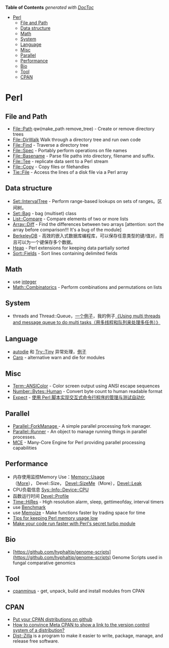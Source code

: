 <!-- START doctoc generated TOC please keep comment here to allow auto update -->
<!-- DON'T EDIT THIS SECTION, INSTEAD RE-RUN doctoc TO UPDATE -->
**Table of Contents**  *generated with [DocToc](https://github.com/thlorenz/doctoc)*

- [Perl](#perl)
  - [File and Path](#file-and-path)
  - [Data structure](#data-structure)
  - [Math](#math)
  - [System](#system)
  - [Language](#language)
  - [Misc](#misc)
  - [Parallel](#parallel)
  - [Performance](#performance)
  - [Bio](#bio)
  - [Tool](#tool)
  - [CPAN](#cpan)

<!-- END doctoc generated TOC please keep comment here to allow auto update -->

# Perl

## File and Path

- [File::Path](http://perldoc.perl.org/File/Path.htm)
   qw(make\_path remove\_tree) - Create or remove directory trees
- [File::DirWalk](http://perldoc.perl.org/File/DirWalk.htm) Walk through a directory tree and run own code
- [File::Find](http://search.cpan.org/~rjbs/perl-5.18.2/lib/File/Find.pm) - Traverse a directory tree
- [File::Spec](http://perldoc.perl.org/File/Spec.html) - Portably perform operations on file names
- [File::Basename](http://perldoc.perl.org/File/Basename.html) - Parse file paths into directory, filename and suffix.
- [File::Tee](http://search.cpan.org/~salva/File-Tee-0.07/lib/File/Tee.pm) - replicate data sent to a Perl stream
- [File::Copy](http://search.cpan.org/~wolfsage/perl/lib/File/Copy.pm) - Copy files or filehandles
- [Tie::File](http://search.cpan.org/~toddr/Tie-File-1.00/lib/Tie/File.pm) - Access the lines of a disk file via a Perl array

## Data structure

- [Set::IntervalTree](http://search.cpan.org/~benbooth/Set-IntervalTree/lib/Set/IntervalTree.pm) - Perform range-based lookups on sets of ranges。区间树。
- [Set::Bag](http://search.cpan.org/~davido/Set-Bag-1.012/Bag.pm) - bag (multiset) class
- [List::Compare](http://search.cpan.org/~jkeenan/List-Compare-0.39/lib/List/Compare.pm) - Compare elements of two or more lists
- [Array::Diff](http://search.cpan.org/dist/Array-Diff/lib/Array/Diff.pm) - Find the differences between two arrays [attention: sort the array before comparison!!! It's a bug of the module]
- [BerkeleyDB](http://search.cpan.org/dist/BerkeleyDB/BerkeleyDB.pod) - 高效的嵌入式数据库编程库，可以保存任意类型的键/值对，而且可以为一个键保存多个数据。
- [Heap](http://search.cpan.org/dist/Heap/lib/Heap.pm) - Perl extensions for keeping data partially sorted
- [Sort::Fields](http://search.cpan.org/~jnh/Sort-Fields-0.90/Fields.pm) - Sort lines containing delimited fields


## Math

- use [integer](http://perldoc.perl.org/integer.html)
- [Math::Combinatorics](http://search.cpan.org/~allenday/Math-Combinatorics-0.09/lib/Math/Combinatorics.pm) - Perform combinations and permutations on lists

## System

- threads and Thread::Queue，[一个例子](http://www.bioperl.org/wiki/Counting_k-mers_in_large_sets_of_large_sequences#script1)，我的例子[《Using multi threads and message queue to do multi tasks（用多线程和队列来处理多任务）》](http://blog.shenwei.me/using-multi-threads-and-message-queue-to-do-multi-tasks/)

## Language

- [autodie](http://search.cpan.org/~pjf/autodie-2.22/lib/autodie.pm) 和 [Try::Tiny](http://search.cpan.org/~doy/Try-Tiny-0.18/lib/Try/Tiny.pm) 异常处理，[例子](http://www.php-oa.com/2011/05/25/perl-perl-autodie.html)
- [Carp](http://search.cpan.org/~zefram/Carp-1.33/lib/Carp.pm) - alternative warn and die for modules

## Misc

- [Term::ANSIColor](http://perldoc.perl.org/Term/ANSIColor.html) - Color screen output using ANSI escape sequences
- [Number::Bytes::Human](http://search.cpan.org/~dagobert/Number-Bytes-Human/Human.pm) - Convert byte count to human readable format
- [Expect](http://search.cpan.org/~rgiersig/Expect-1.15/Expect.pod) - [使用 Perl 脚本实现交互式命令行程序的管理与测试自动化](http://www.ibm.com/developerworks/cn/linux/l-cn-perl-expect/)

## Parallel

- [Parallel::ForkManage ](http://search.cpan.org/~szabgab/Parallel-ForkManager-1.06/lib/Parallel/ForkManager.pm)- A simple parallel processing fork manager.
- [Parallel::Runner](http://search.cpan.org/~exodist/Parallel-Runner-0.013/lib/Parallel/Runner.pm) - An object to manage running things in parallel processes.
- [MCE](http://search.cpan.org/dist/MCE/) - Many-Core Engine for Perl providing parallel processing capabilities

## Performance

- 内存使用监控Memory Use：[Memory::Usage](http://search.cpan.org/~doneill/Memory-Usage-0.201/lib/Memory/Usage.pm)（[More](http://perlmaven.com/how-much-memory-does-the-perl-application-use)）， Devel::Size， [Devel::SizeMe](http://search.cpan.org/~timb/Devel-SizeMe-0.19/lib/Devel/SizeMe.pm)（More），[Devel::Leak](http://search.cpan.org/~srezic/Devel-Leak/Leak.pm)
- CPU负载信息 [Sys::Info::Device::CPU](http://search.cpan.org/~burak/Sys-Info-Base/lib/Sys/Info/Device/CPU.pm)
- 函数运行时间 [Devel::Profile](http://search.cpan.org/~jaw/Devel-Profile-1.05/Profile.pm)
- [Time::HiRes](http://search.cpan.org/dist/Time-HiRes/HiRes.pm) - High resolution alarm, sleep, gettimeofday, interval timers
- use [Benchmark](http://perldoc.perl.org/Benchmark.html)
- use [Memoize](http://perldoc.perl.org/Memoize.html) - Make functions faster by trading space for time
- [Tips for keeping Perl memory usage low](http://stackoverflow.com/questions/9733146/tips-for-keeping-perl-memory-usage-low)
- [Make your code run faster with Perl's secret turbo module](http://perltricks.com/article/61/2014/1/21/Make-your-code-run-faster-with-Perl-s-secret-turbo-module)


## Bio


- [https://github.com/hyphaltip/genome-scripts](https://github.com/hyphaltip/genome-scripts) Genome Scripts used in fungal comparative genomics


## Tool

- [cpanminus](https://github.com/miyagawa/cpanminus) - get, unpack, build and install modules from CPAN

## CPAN

-  [Put your CPAN distributions on github](http://blogs.perl.org/users/neilb/2014/08/put-your-cpan-distributions-on-github.html)
-  [How to convince Meta CPAN to show a link to the version control system of a distribution?](http://perlmaven.com/how-to-add-link-to-version-control-system-of-a-cpan-distributions)
-  [Dist::Zilla](http://dzil.org/) is a program to make it easier to write, package, manage, and release free software.
